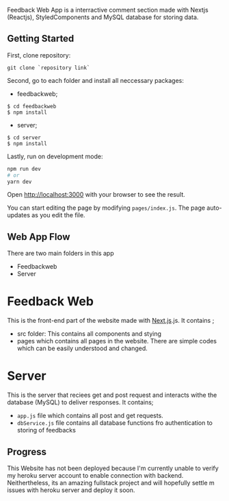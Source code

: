 Feedback Web App is a interractive comment section made with Nextjs (Reactjs), StyledComponents and MySQL database for storing data.

## Getting Started

First, clone repository:
```
git clone `repository link`
```


Second, go to each folder and install all neccessary packages:
- feedbackweb;
```
$ cd feedbackweb
$ npm install
```
- server;
```
$ cd server
$ npm install
```

Lastly, run on development mode:

```bash
npm run dev
# or
yarn dev
```

Open [http://localhost:3000](http://localhost:3000) with your browser to see the result.

You can start editing the page by modifying `pages/index.js`. The page auto-updates as you edit the file.


## Web App Flow
There are two main folders in this app
- Feedbackweb
- Server

# Feedback Web
This is the front-end part of the website made with [Next.js](https://nextjs.org/docs).js. It contains ;
- src folder: This contains all components and stying
- pages which contains all pages in the website. There are simple codes which can be easily understood and changed.

# Server
This is the server that reciees get and post request and interacts withe the database (MySQL) to deliver responses. It contains;
- `app.js` file which contains all post and get requests.
- `dbService.js` file contains all database functions fro authentication to storing of feedbacks

## Progress
This Website has not been deployed because I'm currently unable to verify my heroku server account to enable connection with backend. Neithertheless, its an amazing fullstack project and will hopefully settle m issues with heroku server and deploy it soon.




